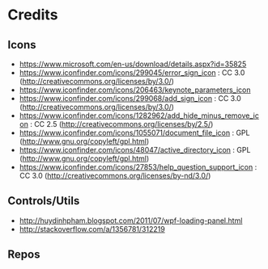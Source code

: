 # Credits 

## Icons

- https://www.microsoft.com/en-us/download/details.aspx?id=35825
- https://www.iconfinder.com/icons/299045/error_sign_icon : CC 3.0 (http://creativecommons.org/licenses/by/3.0/)
- https://www.iconfinder.com/icons/206463/keynote_parameters_icon
- https://www.iconfinder.com/icons/299068/add_sign_icon : CC 3.0 (http://creativecommons.org/licenses/by/3.0/)
- https://www.iconfinder.com/icons/1282962/add_hide_minus_remove_icon : CC 2.5 (http://creativecommons.org/licenses/by/2.5/)
- https://www.iconfinder.com/icons/1055071/document_file_icon : GPL (http://www.gnu.org/copyleft/gpl.html)
- https://www.iconfinder.com/icons/48047/active_directory_icon : GPL (http://www.gnu.org/copyleft/gpl.html)
- https://www.iconfinder.com/icons/27853/help_question_support_icon : CC 3.0 (http://creativecommons.org/licenses/by-nd/3.0/)

## Controls/Utils

- http://huydinhpham.blogspot.com/2011/07/wpf-loading-panel.html
- http://stackoverflow.com/a/1356781/312219

## Repos

